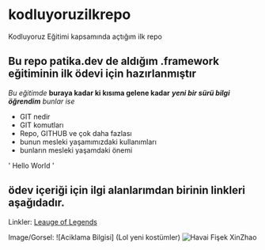 # kodluyoruzilkrepo
Kodluyoruz Eğitimi kapsamında açtığım ilk repo
## Bu repo patika.dev de aldığım .framework eğitiminin ilk ödevi için hazırlanmıştır

*Bu eğitimde* 
**buraya kadar ki kısıma gelene kadar**
***yeni bir sürü bilgi öğrendim***
*bunlar ise*
- GIT nedir
- GIT komutları
- Repo, GITHUB ve çok daha fazlası
- bunun mesleki yaşamımızdaki kullanımları
- bunların mesleki yaşamdaki önemi

' Hello World '

## ödev içeriği için ilgi alanlarımdan birinin linkleri aşağıdadır.

Linkler:
[Leauge of Legends](https://www.leagueoflegends.com/tr-tr/news/game-updates/12-2-yama-notlari/)

Image/Gorsel:
![Aciklama Bilgisi] (Lol yeni kostümler)
![Havai Fişek XinZhao](https://images.contentstack.io/v3/assets/blt731acb42bb3d1659/blt78ca4b85658035a3/61e71feb78c11410d82dde66/updared-firecracker-xin-zhao-optimized.jpg?disposition=inline)

